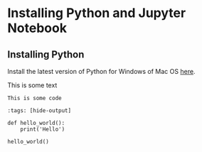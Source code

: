 # Installing Python and Jupyter Notebook

## Installing Python

Install the latest version of Python for Windows of Mac OS [here](https://www.python.org/downloads/release/python-31011/).

This is some text

```
This is some code
```

```{code-cell}
:tags: [hide-output]

def hello_world():
    print('Hello')

hello_world()
```
